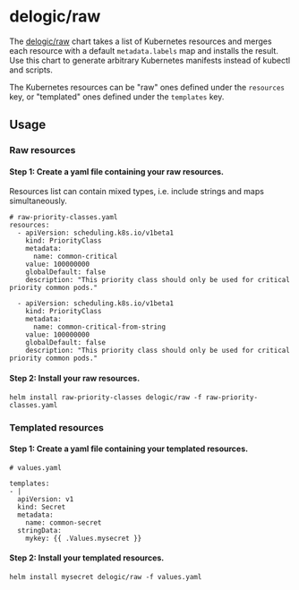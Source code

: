 # delogic/raw

The [delogic/raw](https://github.com/delogic-io/charts/tree/main/delogic/raw) chart takes a list of Kubernetes resources and merges each resource with a default `metadata.labels` map and installs the result. Use this chart to generate arbitrary Kubernetes manifests instead of kubectl and scripts.

The Kubernetes resources can be "raw" ones defined under the `resources` key, or "templated" ones defined under the `templates` key.

## Usage

### Raw resources

#### Step 1: Create a yaml file containing your raw resources.

Resources list can contain mixed types, i.e. include strings and maps simultaneously.

```
# raw-priority-classes.yaml
resources:
  - apiVersion: scheduling.k8s.io/v1beta1
    kind: PriorityClass
    metadata:
      name: common-critical
    value: 100000000
    globalDefault: false
    description: "This priority class should only be used for critical priority common pods."

  - apiVersion: scheduling.k8s.io/v1beta1
    kind: PriorityClass
    metadata:
      name: common-critical-from-string
    value: 100000000
    globalDefault: false
    description: "This priority class should only be used for critical priority common pods."
```

#### Step 2: Install your raw resources.

```
helm install raw-priority-classes delogic/raw -f raw-priority-classes.yaml
```

### Templated resources

#### Step 1: Create a yaml file containing your templated resources.

```
# values.yaml

templates:
- |
  apiVersion: v1
  kind: Secret
  metadata:
    name: common-secret
  stringData:
    mykey: {{ .Values.mysecret }}
```

#### Step 2: Install your templated resources.

```
helm install mysecret delogic/raw -f values.yaml
```
